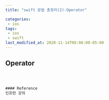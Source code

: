 ```yaml
---
title: "swift 문법 총정리(2)-Operator"

categories:
 - ios
tags:
 - ios 
 - swift
last_modified_at: 2020-11-14T08:06:00-05:00
---
```

## Operator
```swift



#### Reference
인프런 강의
